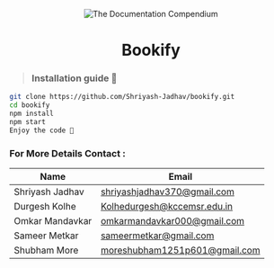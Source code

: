 <p align="center">
 <img src="https://i.imgur.com/rSyq3MW.png" alt="The Documentation Compendium"></a>
</p>

 <h1 align="center">Bookify</h1>

> ### Installation guide 🚀

```bash
git clone https://github.com/Shriyash-Jadhav/bookify.git
cd bookify
npm install
npm start
Enjoy the code 🎉
```

### For More Details Contact :

<!-- Tables -->

| Name            | Email                         |
| --------------- | ----------------------------- |
| Shriyash Jadhav | shriyashjadhav370@gmail.com   |
| Durgesh Kolhe   | Kolhedurgesh@kccemsr.edu.in   |
| Omkar Mandavkar | omkarmandavkar000@gmail.com   |
| Sameer Metkar   | sameermetkar@gmail.com        |
| Shubham More    | moreshubham1251p601@gmail.com |
